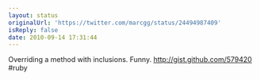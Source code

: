 ```yaml
---
layout: status
originalUrl: 'https://twitter.com/marcgg/status/24494987409'
isReply: false
date: 2010-09-14 17:31:44
---
```


Overriding a method with inclusions. Funny. http://gist.github.com/579420 #ruby

